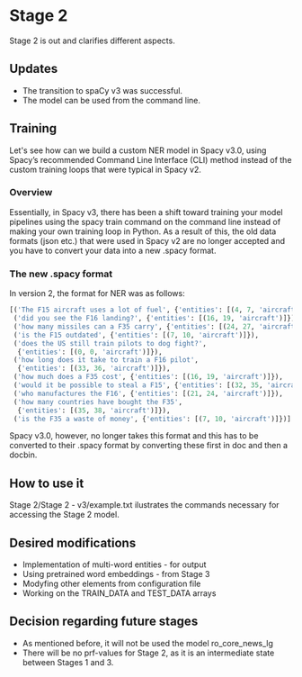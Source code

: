 # Stage 2
Stage 2 is out and clarifies different aspects.
## Updates
* The transition to spaCy v3 was successful.
* The model can be used from the command line.
## Training
Let's see how can we build a custom NER model in Spacy v3.0, using Spacy’s recommended Command Line Interface (CLI) method instead of the custom training loops that were typical in Spacy v2.
### Overview
Essentially, in Spacy v3, there has been a shift toward training your model pipelines using the spacy train command on the command line instead of making your own training loop in Python. As a result of this, the old data formats (json etc.) that were used in Spacy v2 are no longer accepted and you have to convert your data into a new .spacy format.
### The new .spacy format
In version 2, the format for NER was as follows:

```python
[('The F15 aircraft uses a lot of fuel', {'entities': [(4, 7, 'aircraft')]}),
 ('did you see the F16 landing?', {'entities': [(16, 19, 'aircraft')]}),
 ('how many missiles can a F35 carry', {'entities': [(24, 27, 'aircraft')]}),
 ('is the F15 outdated', {'entities': [(7, 10, 'aircraft')]}),
 ('does the US still train pilots to dog fight?',
  {'entities': [(0, 0, 'aircraft')]}),
 ('how long does it take to train a F16 pilot',
  {'entities': [(33, 36, 'aircraft')]}),
 ('how much does a F35 cost', {'entities': [(16, 19, 'aircraft')]}),
 ('would it be possible to steal a F15', {'entities': [(32, 35, 'aircraft')]}),
 ('who manufactures the F16', {'entities': [(21, 24, 'aircraft')]}),
 ('how many countries have bought the F35',
  {'entities': [(35, 38, 'aircraft')]}),
 ('is the F35 a waste of money', {'entities': [(7, 10, 'aircraft')]})]
```
Spacy v3.0, however, no longer takes this format and this has to be converted to their .spacy format by converting these first in doc and then a docbin.
## How to use it
Stage 2/Stage 2 - v3/example.txt ilustrates the commands necessary for accessing the Stage 2 model.
## Desired modifications
* Implementation of multi-word entities - for output
* Using pretrained word embeddings - from Stage 3
* Modyfing other elements from configuration file
* Working on the TRAIN_DATA and TEST_DATA arrays
## Decision regarding future stages
* As mentioned before, it will not be used the model ro_core_news_lg
* There will be no prf-values for Stage 2, as it is an intermediate state between Stages 1 and 3.
